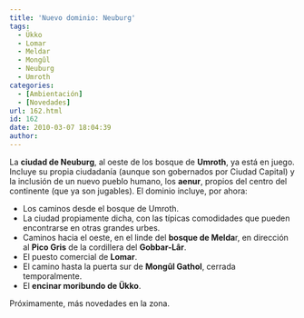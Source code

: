 ```yaml
---
title: 'Nuevo dominio: Neuburg'
tags:
  - Ükko
  - Lomar
  - Meldar
  - Mongûl
  - Neuburg
  - Umroth
categories:
  - [Ambientación]
  - [Novedades]
url: 162.html
id: 162
date: 2010-03-07 18:04:39
author:
---
```


La **ciudad de Neuburg**, al oeste de los bosque de **Umroth**, ya está en juego. Incluye su propia ciudadanía (aunque son gobernados por Ciudad Capital) y la inclusión de un nuevo pueblo humano, los **aenur**, propios del centro del continente (que ya son jugables). El dominio incluye, por ahora:

*   Los caminos desde el bosque de Umroth.
*   La ciudad propiamente dicha, con las típicas comodidades que pueden encontrarse en otras grandes urbes.
*   Caminos hacia el oeste, en el linde del **bosque de Melda**r, en dirección al **Pico Gris** de la cordillera del **Gobbar-Lâr**.
*   El puesto comercial de **Lomar**.
*   El camino hasta la puerta sur de **Mongûl Gathol**, cerrada temporalmente.
*   El **encinar moribundo de Ükko**.

Próximamente, más novedades en la zona.